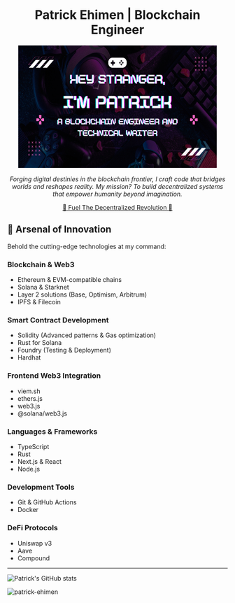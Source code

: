 <h1 align="center">
 Patrick Ehimen | Blockchain Engineer
</h1>
<div>
</div>

<div align="center">
<img src="Borcelle12.jpeg" height='280px' width='90%' />

_Forging digital destinies in the blockchain frontier, I craft code that bridges worlds and reshapes reality. My mission? To build decentralized systems that empower humanity beyond imagination._

[🌟 Fuel The Decentralized Revolution 🌟](#)

</div>

## 🔧 Arsenal of Innovation

Behold the cutting-edge technologies at my command:

### Blockchain & Web3

- Ethereum & EVM-compatible chains
- Solana & Starknet
- Layer 2 solutions (Base, Optimism, Arbitrum)
- IPFS & Filecoin

### Smart Contract Development

- Solidity (Advanced patterns & Gas optimization)
- Rust for Solana
- Foundry (Testing & Deployment)
- Hardhat

### Frontend Web3 Integration

- viem.sh
- ethers.js
- web3.js
- @solana/web3.js

### Languages & Frameworks

- TypeScript
- Rust
- Next.js & React
- Node.js

### Development Tools

- Git & GitHub Actions
- Docker

### DeFi Protocols

- Uniswap v3
- Aave
- Compound

---

<p>
 
![Patrick's GitHub stats](https://github-readme-stats.vercel.app/api?username=patrick-ehimen&show_icons=true&theme=radical)

<img
    align="left"
    src="https://github-readme-stats.vercel.app/api/top-langs?username=patrick-ehimen&show_icons=true&locale=en&layout=compact&theme=radical"
    alt="patrick-ehimen"
  />

</p>
